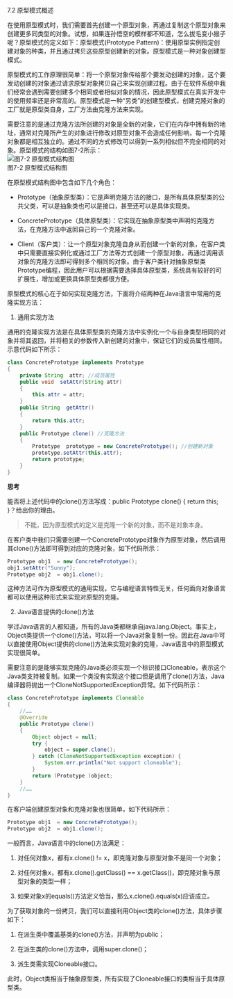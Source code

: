 7.2 原型模式概述

在使用原型模式时，我们需要首先创建一个原型对象，再通过复制这个原型对象来创建更多同类型的对象。试想，如果连孙悟空的模样都不知道，怎么拔毛变小猴子呢？原型模式的定义如下：原型模式(Prototype Pattern)：使用原型实例指定创建对象的种类，并且通过拷贝这些原型创建新的对象。原型模式是一种对象创建型模式。
 
原型模式的工作原理很简单：将一个原型对象传给那个要发动创建的对象，这个要发动创建的对象通过请求原型对象拷贝自己来实现创建过程。由于在软件系统中我们经常会遇到需要创建多个相同或者相似对象的情况，因此原型模式在真实开发中的使用频率还是非常高的。原型模式是一种“另类”的创建型模式，创建克隆对象的工厂就是原型类自身，工厂方法由克隆方法来实现。

需要注意的是通过克隆方法所创建的对象是全新的对象，它们在内存中拥有新的地址，通常对克隆所产生的对象进行修改对原型对象不会造成任何影响，每一个克隆对象都是相互独立的。通过不同的方式修改可以得到一系列相似但不完全相同的对象。原型模式的结构如图7-2所示：  
![图7-2 原型模式结构图](http://upload-images.jianshu.io/upload_images/5792176-b0a8409a40cbdde4.gif?imageMogr2/auto-orient/strip)  
图7-2 原型模式结构图

在原型模式结构图中包含如下几个角色：  
* Prototype（抽象原型类）：它是声明克隆方法的接口，是所有具体原型类的公共父类，可以是抽象类也可以是接口，甚至还可以是具体实现类。 
 
* ConcretePrototype（具体原型类）：它实现在抽象原型类中声明的克隆方法，在克隆方法中返回自己的一个克隆对象。  

* Client（客户类）：让一个原型对象克隆自身从而创建一个新的对象，在客户类中只需要直接实例化或通过工厂方法等方式创建一个原型对象，再通过调用该对象的克隆方法即可得到多个相同的对象。由于客户类针对抽象原型类Prototype编程，因此用户可以根据需要选择具体原型类，系统具有较好的可扩展性，增加或更换具体原型类都很方便。 
  
原型模式的核心在于如何实现克隆方法，下面将介绍两种在Java语言中常用的克隆实现方法：

1. 通用实现方法

通用的克隆实现方法是在具体原型类的克隆方法中实例化一个与自身类型相同的对象并将其返回，并将相关的参数传入新创建的对象中，保证它们的成员属性相同。示意代码如下所示：  
```java
class ConcretePrototype implements Prototype
{
    private String  attr; //成员属性
    public void  setAttr(String attr)
    {
        this.attr = attr;
    }
    public String  getAttr()
    {
        return this.attr;
    }
    public Prototype clone() //克隆方法
    {
        Prototype  prototype = new ConcretePrototype(); //创建新对象
        prototype.setAttr(this.attr);
        return prototype;
    }
}
```

**思考**

能否将上述代码中的clone()方法写成：public Prototype clone() { return this; }？给出你的理由。

> 不能，因为原型模式的定义是克隆一个新的对象，而不是对象本身。

在客户类中我们只需要创建一个ConcretePrototype对象作为原型对象，然后调用其clone()方法即可得到对应的克隆对象，如下代码所示：  
```java
Prototype obj1  = new ConcretePrototype();
obj1.setAttr("Sunny");
Prototype obj2  = obj1.clone();
```

这种方法可作为原型模式的通用实现，它与编程语言特性无关，任何面向对象语言都可以使用这种形式来实现对原型的克隆。

2. Java语言提供的clone()方法

学过Java语言的人都知道，所有的Java类都继承自java.lang.Object。事实上，Object类提供一个clone()方法，可以将一个Java对象复制一份。因此在Java中可以直接使用Object提供的clone()方法来实现对象的克隆，Java语言中的原型模式实现很简单。

需要注意的是能够实现克隆的Java类必须实现一个标识接口Cloneable，表示这个Java类支持被复制。如果一个类没有实现这个接口但是调用了clone()方法，Java编译器将抛出一个CloneNotSupportedException异常。如下代码所示：  
```java
class ConcretePrototype implements Cloneable
{
    //……
    @Override
    public Prototype clone()
    {
        Object object = null;
        try {
            object = super.clone();
        } catch (CloneNotSupportedException exception) {
            System.err.println("Not support cloneable");
        }
        return (Prototype )object;
    }
    //……
}
```  

在客户端创建原型对象和克隆对象也很简单，如下代码所示：  
```java
Prototype obj1  = new ConcretePrototype();
Prototype obj2  = obj1.clone();
```  

一般而言，Java语言中的clone()方法满足：  

1. 对任何对象x，都有x.clone() != x，即克隆对象与原型对象不是同一个对象；  
  
2. 对任何对象x，都有x.clone().getClass() == x.getClass()，即克隆对象与原型对象的类型一样；  

3. 如果对象x的equals()方法定义恰当，那么x.clone().equals(x)应该成立。  

为了获取对象的一份拷贝，我们可以直接利用Object类的clone()方法，具体步骤如下：  

1. 在派生类中覆盖基类的clone()方法，并声明为public；  

2. 在派生类的clone()方法中，调用super.clone()；  

3. 派生类需实现Cloneable接口。  

此时，Object类相当于抽象原型类，所有实现了Cloneable接口的类相当于具体原型类。  

